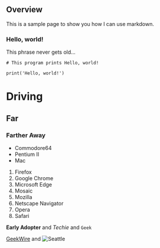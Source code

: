 ## Overview

This is a sample page to show you how I can use markdown.

### Hello, world!

This phrase never gets old... 

```
# This program prints Hello, world!

print('Hello, world!')
```


# Driving
## Far
### Farther Away

- Commodore64
- Pentium II
- Mac

1. Firefox
2. Google Chrome
3. Microsoft Edge
4. Mosaic
5. Mozilla
6. Netscape Navigator
7. Opera
8. Safari

**Early Adopter** and _Techie_ and `Geek` 

[GeekWire](https://www.geekwire.com/) and ![Seattle](https://unsplash.com/photos/skUTVJi8-jc)




